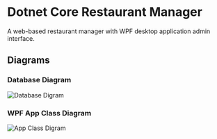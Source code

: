 # Dotnet Core Restaurant Manager

A web-based restaurant manager with WPF desktop application admin interface.

## Diagrams

### Database Diagram

![Database Digram](/diagrams/database-diagram.jpg)

### WPF App Class Diagram

![App Class Digram](/diagrams/class-diagram.png)